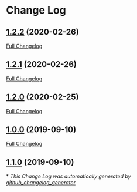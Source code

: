 # Change Log

## [1.2.2](https://github.com/dlsc-software-consulting-gmbh/GemsFX/tree/1.2.2) (2020-02-26)
[Full Changelog](https://github.com/dlsc-software-consulting-gmbh/GemsFX/compare/1.2.1...1.2.2)

## [1.2.1](https://github.com/dlsc-software-consulting-gmbh/GemsFX/tree/1.2.1) (2020-02-26)
[Full Changelog](https://github.com/dlsc-software-consulting-gmbh/GemsFX/compare/1.2.0...1.2.1)

## [1.2.0](https://github.com/dlsc-software-consulting-gmbh/GemsFX/tree/1.2.0) (2020-02-25)
[Full Changelog](https://github.com/dlsc-software-consulting-gmbh/GemsFX/compare/1.0.0...1.2.0)

## [1.0.0](https://github.com/dlsc-software-consulting-gmbh/GemsFX/tree/1.0.0) (2019-09-10)
[Full Changelog](https://github.com/dlsc-software-consulting-gmbh/GemsFX/compare/1.1.0...1.0.0)

## [1.1.0](https://github.com/dlsc-software-consulting-gmbh/GemsFX/tree/1.1.0) (2019-09-10)


\* *This Change Log was automatically generated by [github_changelog_generator](https://github.com/skywinder/Github-Changelog-Generator)*